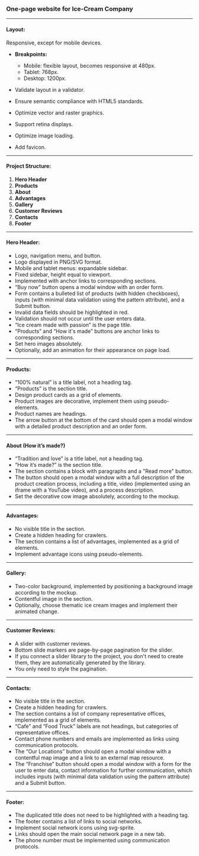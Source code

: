 ### One-page website for Ice-Cream Company

---

#### Layout:

Responsive, except for mobile devices. 

- **Breakpoints:** 
  - Mobile: flexible layout, becomes responsive at 480px.
  - Tablet: 768px.
  - Desktop: 1200px. 

- Validate layout in a validator. 
- Ensure semantic compliance with HTML5 standards. 
- Optimize vector and raster graphics. 
- Support retina displays. 
- Optimize image loading. 
- Add favicon.

---

#### Project Structure:

1. **Hero Header**
2. **Products**
3. **About**
4. **Advantages**
5. **Gallery**
6. **Customer Reviews**
7. **Contacts**
8. **Footer**

---

#### Hero Header:

- Logo, navigation menu, and button. 
- Logo displayed in PNG/SVG format. 
- Mobile and tablet menus: expandable sidebar. 
- Fixed sidebar, height equal to viewport. 
- Implemented with anchor links to corresponding sections. 
- “Buy now” button opens a modal window with an order form. 
- Form contains a bulleted list of products (with hidden checkboxes), inputs (with minimal data validation using the pattern attribute), and a Submit button. 
- Invalid data fields should be highlighted in red. 
- Validation should not occur until the user enters data. 
- “Ice cream made with passion” is the page title. 
- “Products” and “How it's made” buttons are anchor links to corresponding sections. 
- Set hero images absolutely. 
- Optionally, add an animation for their appearance on page load.

---

#### Products:

- “100% natural” is a title label, not a heading tag. 
- “Products” is the section title. 
- Design product cards as a grid of elements. 
- Product images are decorative, implement them using pseudo-elements. 
- Product names are headings. 
- The arrow button at the bottom of the card should open a modal window with a detailed product description and an order form.

---

#### About (How it’s made?)

- “Tradition and love” is a title label, not a heading tag. 
- “How it’s made?” is the section title. 
- The section contains a block with paragraphs and a "Read more" button. 
- The button should open a modal window with a full description of the product creation process, including a title, video (implemented using an iframe with a YouTube video), and a process description. 
- Set the decorative cow image absolutely, according to the mockup.

---

#### Advantages:

- No visible title in the section. 
- Create a hidden heading for crawlers. 
- The section contains a list of advantages, implemented as a grid of elements. 
- Implement advantage icons using pseudo-elements.

---

#### Gallery:

- Two-color background, implemented by positioning a background image according to the mockup. 
- Contentful image in the section. 
- Optionally, choose thematic ice cream images and implement their animated change.

---

#### Customer Reviews:

- A slider with customer reviews. 
- Bottom slide markers are page-by-page pagination for the slider. 
- If you connect a slider library to the project, you don't need to create them, they are automatically generated by the library. 
- You only need to style the pagination.

---

#### Contacts:

- No visible title in the section. 
- Create a hidden heading for crawlers. 
- The section contains a list of company representative offices, implemented as a grid of elements. 
- “Cafe” and “Food Truck” labels are not headings, but categories of representative offices. 
- Contact phone numbers and emails are implemented as links using communication protocols. 
- The “Our Locations” button should open a modal window with a contentful map image and a link to an external map resource. 
- The “Franchise” button should open a modal window with a form for the user to enter data, contact information for further communication, which includes inputs (with minimal data validation using the pattern attribute) and a Submit button.

---

#### Footer:

- The duplicated title does not need to be highlighted with a heading tag. 
- The footer contains a list of links to social networks. 
- Implement social network icons using svg-sprite. 
- Links should open the main social network page in a new tab. 
- The phone number must be implemented using communication protocols.
